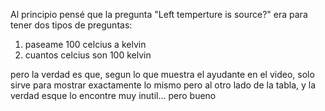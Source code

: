 Al principio pensé que la pregunta "Left temperture is source?" era para tener dos tipos de preguntas:
1) paseame 100 celcius a kelvin
2) cuantos celcius son 100 kelvin

pero la verdad es que, segun lo que muestra el ayudante en el video, solo sirve para mostrar exactamente lo mismo pero al otro lado de la tabla, y la verdad esque lo encontre
muy inutil... pero bueno
